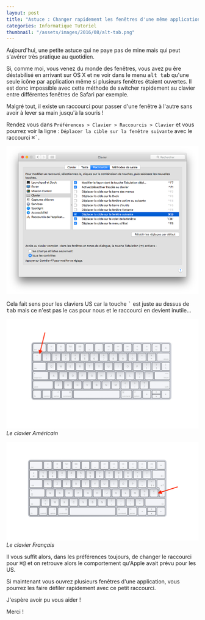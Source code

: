 ```yaml
---
layout: post
title: "Astuce : Changer rapidement les fenêtres d'une même application"
categories: Informatique Tutoriel
thumbnail: "/assets/images/2016/08/alt-tab.png"
---
```

Aujourd'hui, une petite astuce qui ne paye pas de mine mais qui peut s'avérer très pratique au quotidien.

Si, comme moi, vous venez du monde des fenêtres, vous avez pu êre déstabilisé en arrivant sur OS X et ne voir dans le menu <kbd>alt tab</kbd> qu'une seule icône par application même si plusieurs fenêtres étaient ouvertes. Il est donc impossible avec cette méthode de switcher rapidement au clavier entre différentes fenêtres de Safari par exemple.

Malgré tout, il existe un raccourci pour passer d'une fenêtre à l'autre sans avoir à lever sa main jusqu'à la souris !

Rendez vous dans `Préférences > Clavier > Raccourcis > Clavier` et vous pourrez voir la ligne : `Déplacer la cible sur la fenêtre suivante` avec le raccourci <kbd>⌘`</kbd>.

![preferences-system-shortcut](/assets/images/2016/08/preferences-system-shortcut.png)

Cela fait sens pour les claviers US car la touche <kbd>`</kbd> est juste au dessus de <kbd>tab</kbd> mais ce n'est pas le cas pour nous et le raccourci en devient inutile...

![Le clavier Américain](/assets/images/2016/08/us-layout.png)
*Le clavier Américain*

![Le clavier Français](/assets/images/2016/08/fr-layout.png)
*Le clavier Français*

Il vous suffit alors, dans les préférences toujours, de changer le raccourci pour <kbd>⌘@</kbd> et on retrouve alors le comportement qu'Apple avait prévu pour les US.

Si maintenant vous ouvrez plusieurs fenêtres d'une application, vous pourrez les faire défiler rapidement avec ce petit raccourci.

J'espère avoir pu vous aider !

Merci !
